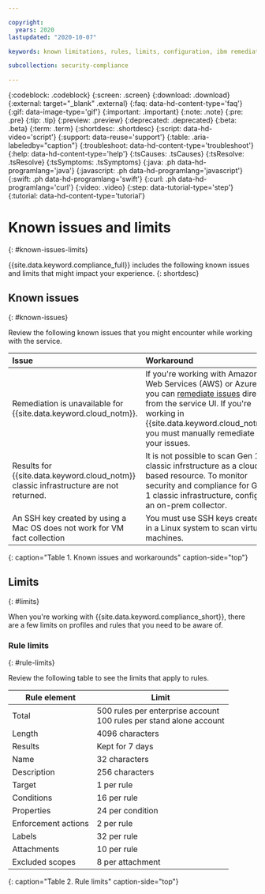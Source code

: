 ```yaml
---

copyright:
  years: 2020
lastupdated: "2020-10-07"

keywords: known limitations, rules, limits, configuration, ibm remediation, ssh key

subcollection: security-compliance

---
```


{:codeblock: .codeblock}
{:screen: .screen}
{:download: .download}
{:external: target="_blank" .external}
{:faq: data-hd-content-type='faq'}
{:gif: data-image-type='gif'}
{:important: .important}
{:note: .note}
{:pre: .pre}
{:tip: .tip}
{:preview: .preview}
{:deprecated: .deprecated}
{:beta: .beta}
{:term: .term}
{:shortdesc: .shortdesc}
{:script: data-hd-video='script'}
{:support: data-reuse='support'}
{:table: .aria-labeledby="caption"}
{:troubleshoot: data-hd-content-type='troubleshoot'}
{:help: data-hd-content-type='help'}
{:tsCauses: .tsCauses}
{:tsResolve: .tsResolve}
{:tsSymptoms: .tsSymptoms}
{:java: .ph data-hd-programlang='java'}
{:javascript: .ph data-hd-programlang='javascript'}
{:swift: .ph data-hd-programlang='swift'}
{:curl: .ph data-hd-programlang='curl'}
{:video: .video}
{:step: data-tutorial-type='step'}
{:tutorial: data-hd-content-type='tutorial'}


# Known issues and limits
{: #known-issues-limits}

{{site.data.keyword.compliance_full}} includes the following known issues and limits that might impact your experience.
{: shortdesc}


## Known issues
{: #known-issues}

Review the following known issues that you might encounter while working with the service.

| Issue  | Workaround |
|:-------|:-----------|
| Remediation is unavailable for {{site.data.keyword.cloud_notm}}. | If you're working with Amazon Web Services (AWS) or Azure, you can [remediate issues](/docs/security-compliance?topic=security-compliance-remediation) directly from the service UI. If you're working in {{site.data.keyword.cloud_notm}}, you must manually remediate your issues. |
| Results for {{site.data.keyword.cloud_notm}} classic infrastructure are not returned. | It is not possible to scan Gen 1 classic infrstructure as a cloud-based resource. To monitor security and compliance for Gen 1 classic infrastructure, configure an on-prem collector. |
| An SSH key created by using a Mac OS does not work for VM fact collection | You must use SSH keys created in a Linux system to scan virtual machines. |
{: caption="Table 1. Known issues and workarounds" caption-side="top"}


## Limits
{: #limits}

When you're working with {{site.data.keyword.compliance_short}}, there are a few limits on profiles and rules that you need to be aware of.

### Rule limits
{: #rule-limits}

Review the following table to see the limits that apply to rules. 

| Rule element   | Limit |
|----------------|-----------|
| Total | 500 rules per enterprise account</br>100 rules per stand alone account |
| Length | 4096 characters |
| Results | Kept for 7 days |
| Name | 32 characters |
| Description | 256 characters |
| Target | 1 per rule |
| Conditions | 16 per rule |
| Properties | 24 per condition |
| Enforcement actions | 2 per rule |
| Labels | 32 per rule |
| Attachments | 10 per rule |
| Excluded scopes | 8 per attachment |
{: caption="Table 2. Rule limits" caption-side="top"}



